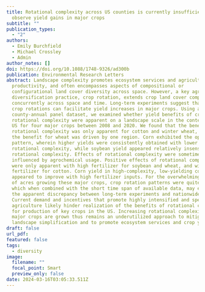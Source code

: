 ```yaml
---
title: Rotational complexity across US counties is currently insufficient to
  observe yield gains in major crops
subtitle: ""
publication_types:
  - "2"
authors:
  - Emily Burchfield
  - Michael Crossley
  - Admin
author_notes: []
doi: https://doi.org/10.1088/1748-9326/ad300b
publication: Environmental Research Letters
abstract: Landscape complexity promotes ecosystem services and agricultural
  productivity, and often encompasses aspects of compositional or
  configurational land cover diversity across space. However, a key agricultural
  diversification practice, crop rotation, extends crop land cover complexity
  concurrently across space and time. Long-term experiments suggest that complex
  crop rotations can facilitate yield increases in major crops. Using a compiled
  county-annual panel dataset, we examined whether yield benefits of crop
  rotational complexity were apparent on a landscape scale in the conterminous
  US for four major crops between 2008 and 2020. We found that the benefit of
  rotational complexity was only apparent for cotton and winter wheat, and that
  the benefit for wheat was driven by one region. Corn exhibited the opposite
  pattern, wherein higher yields were consistently obtained with lower
  rotational complexity, while soybean yield appeared relatively insensitive to
  rotational complexity. Effects of rotational complexity were sometimes
  influenced by agrochemical usage. Positive effects of rotational complexity
  were only apparent with high fertilizer for soybean and wheat, and with low
  fertilizer for cotton. Corn yield in high-complexity, low-yielding counties
  appeared to improve with high fertilizer inputs. For the overwhelming majority
  of acres growing these major crops, crop rotation patterns were quite simple,
  which when combined with the short time span of available data, may explain
  the apparent discrepancy between long-term experiments and nationwide data.
  Current demand and incentives that promote highly intensified and specialized
  agriculture likely hinder realization of the benefits of rotational complexity
  for production of key crops in the US. Increasing rotational complexity where
  major crops are grown thus remains an underutilized approach to mitigate
  landscape simplification and to promote ecosystem services and crop yields.
draft: false
url_pdf: 
featured: false
tags:
  - diversity
image:
  filename: ""
  focal_point: Smart
  preview_only: false
date: 2024-03-16T03:05:33.511Z
---
```


